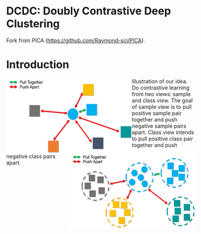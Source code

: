 # DCDC: Doubly Contrastive Deep Clustering

Fork from PICA (https://github.com/Raymond-sci/PICA).

# Introduction



<img width="335" height="200" src="image/ill_sample.jpg" alt="sample view" style="float:left"/>

<img width="335" height="200" src="image/ill_class.jpg" alt="class view" style="float:right"/>


<p> Illustration of our idea. Do contrastive learning from two views: sample and class view. The goal of sample view is to pull positive sample pair together and push negative sample pairs apart. Class view intends to pull positive class pair together and push negative class pairs apart. </p>

